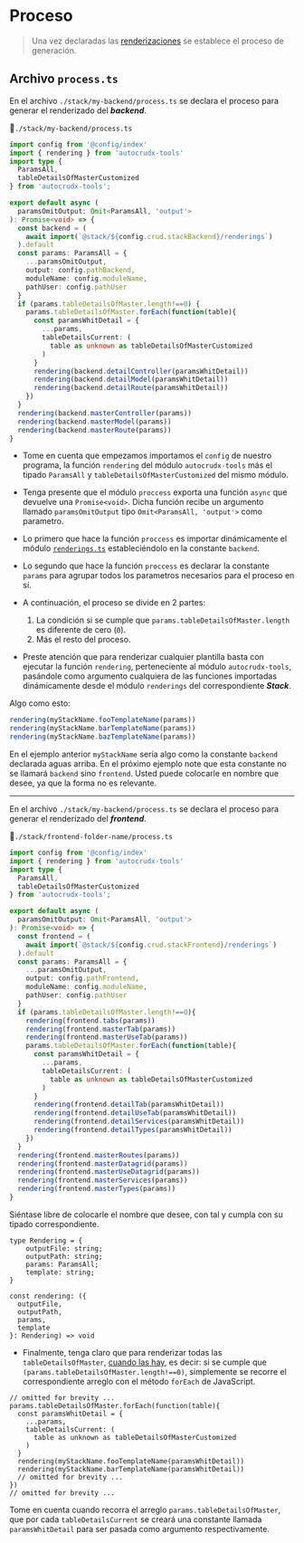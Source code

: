 # Proceso

>Una vez declaradas las [renderizaciones](./renderings.html) se establece el proceso de generación.

## Archivo `process.ts`

En el archivo `./stack/my-backend/process.ts` se declara el proceso para generar el renderizado del **_backend_**.

📃`./stack/my-backend/process.ts`
```ts
import config from '@config/index'
import { rendering } from 'autocrudx-tools'
import type {
  ParamsAll,
  tableDetailsOfMasterCustomized
} from 'autocrudx-tools';

export default async (
  paramsOmitOutput: Omit<ParamsAll, 'output'>
): Promise<void> => {
  const backend = (
    await import(`@stack/${config.crud.stackBackend}/renderings`)
  ).default
  const params: ParamsAll = {
    ...paramsOmitOutput,
    output: config.pathBackend,
    moduleName: config.moduleName,
    pathUser: config.pathUser
  }
  if (params.tableDetailsOfMaster.length!==0) {
    params.tableDetailsOfMaster.forEach(function(table){
      const paramsWhitDetail = {
        ...params,
        tableDetailsCurrent: (
          table as unknown as tableDetailsOfMasterCustomized
        )
      }
      rendering(backend.detailController(paramsWhitDetail))
      rendering(backend.detailModel(paramsWhitDetail))
      rendering(backend.detailRoute(paramsWhitDetail))
    })
  }
  rendering(backend.masterController(params))
  rendering(backend.masterModel(params))
  rendering(backend.masterRoute(params))
}
```

- Tome en cuenta que empezamos importamos el `config` de nuestro programa, la función `rendering` del módulo `autocrudx-tools` más el tipado `ParamsAll` y `tableDetailsOfMasterCustomized` del mismo módulo.

- Tenga presente que el módulo `proccess` exporta una función `async` que devuelve una `Promise<void>`. Dicha función recibe un argumento llamado `paramsOmitOutput` tipo `Omit<ParamsAll, 'output'>` como parametro.

- Lo primero que hace la función `proccess` es importar dinámicamente el módulo [`renderings.ts`](./renderings.html) estableciéndolo en la constante `backend`.

- Lo segundo que hace la función `proccess` es declarar la constante `params` para agrupar todos los parametros necesarios para el proceso en sí.

- A continuación, el proceso se divide en 2 partes: 
    1. La condición si se cumple que `params.tableDetailsOfMaster.length` es diferente de cero (`0`).
    2. Más el resto del proceso.

- Preste atención que para renderizar cualquier plantilla basta con ejecutar la función `rendering`, perteneciente al módulo `autocrudx-tools`, pasándole como argumento cualquiera de las funciones importadas dinámicamente desde el módulo `renderings` del correspondiente **_Stack_**.

Algo como esto:

```ts
rendering(myStackName.fooTemplateName(params))
rendering(myStackName.barTemplateName(params))
rendering(myStackName.bazTemplateName(params))
```

En el ejemplo anterior `myStackName` sería algo como la constante `backend` declarada aguas arriba. En el próximo ejemplo note que esta constante no se llamará `backend` sino `frontend`. Usted puede colocarle en nombre que desee, ya que la forma no es relevante.

---

En el archivo `./stack/my-backend/process.ts` se declara el proceso para generar el renderizado del **_frontend_**.

📃`./stack/frontend-folder-name/process.ts`
```ts
import config from '@config/index'
import { rendering } from 'autocrudx-tools'
import type {
  ParamsAll,
  tableDetailsOfMasterCustomized
} from 'autocrudx-tools';

export default async (
  paramsOmitOutput: Omit<ParamsAll, 'output'>
): Promise<void> => {
  const frontend = (
    await import(`@stack/${config.crud.stackFrontend}/renderings`)
  ).default
  const params: ParamsAll = {
    ...paramsOmitOutput,
    output: config.pathFrontend,
    moduleName: config.moduleName,
    pathUser: config.pathUser
  }
  if (params.tableDetailsOfMaster.length!==0){
    rendering(frontend.tabs(params))
    rendering(frontend.masterTab(params))
    rendering(frontend.masterUseTab(params))
    params.tableDetailsOfMaster.forEach(function(table){
      const paramsWhitDetail = {
        ...params,
        tableDetailsCurrent: (
          table as unknown as tableDetailsOfMasterCustomized
        )
      }     
      rendering(frontend.detailTab(paramsWhitDetail))
      rendering(frontend.detailUseTab(paramsWhitDetail))      
      rendering(frontend.detailServices(paramsWhitDetail))
      rendering(frontend.detailTypes(paramsWhitDetail))      
    })
  } 
  rendering(frontend.masterRoutes(params))
  rendering(frontend.masterDatagrid(params))
  rendering(frontend.masterUseDatagrid(params))
  rendering(frontend.masterServices(params))
  rendering(frontend.masterTypes(params))
}
```

Siéntase libre de colocarle el nombre que desee, con tal y cumpla con su tipado correspondiente.

```ts{8,9,10,11,12,13}
type Rendering = {
    outputFile: string;
    outputPath: string;
    params: ParamsAll;
    template: string;
}

const rendering: ({
  outputFile,
  outputPath,
  params,
  template
}: Rendering) => void
```

- Finalmente, tenga claro que para renderizar todas las `tableDetailsOfMaster`, [cuando las hay]((../autocrudx-tools/table-information.html#ejemplo-avanzado)), es decir: si se cumple que `(params.tableDetailsOfMaster.length!==0)`, simplemente se recorre el correspondiente arreglo con el método `forEach` de JavaScript.

```ts{2}
// omitted for brevity ...
params.tableDetailsOfMaster.forEach(function(table){
  const paramsWhitDetail = {
    ...params,
    tableDetailsCurrent: (
      table as unknown as tableDetailsOfMasterCustomized
    )
  }
  rendering(myStackName.fooTemplateName(paramsWhitDetail))
  rendering(myStackName.barTemplateName(paramsWhitDetail))
  // omitted for brevity ...     
})
// omitted for brevity ...
```

Tome en cuenta cuando recorra el arreglo `params.tableDetailsOfMaster`, que por cada `tableDetailsCurrent` se creará una constante llamada `paramsWhitDetail` para ser pasada como argumento respectivamente.
